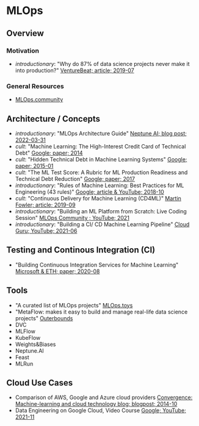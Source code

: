 # MLOps
## Overview

### Motivation
- *introductionary*: "Why do 87% of data science projects never make it into production?" [VentureBeat; article; 2019-07](https://venturebeat.com/2019/07/19/why-do-87-of-data-science-projects-never-make-it-into-production/)

### General Resources
- [MLOps.community](https://mlops.community/)

## Architecture / Concepts
- *introductionary*: "MLOps Architecture Guide" [Neptune AI; blog post; 2022-03-31](https://neptune.ai/blog/mlops-architecture-guide)
- *cult*: "Machine Learning: The High-Interest Credit Card of Technical Debt" [Google; paper; 2014](https://storage.googleapis.com/pub-tools-public-publication-data/pdf/43146.pdf)
- *cult*: "Hidden Technical Debt in Machine Learning Systems" [Google; paper; 2015-01](https://proceedings.neurips.cc/paper/2015/file/86df7dcfd896fcaf2674f757a2463eba-Paper.pdf)
- *cult*: "The ML Test Score: A Rubric for ML Production Readiness and Technical Debt Reduction" [Google; paper; 2017](https://storage.googleapis.com/pub-tools-public-publication-data/pdf/aad9f93b86b7addfea4c419b9100c6cdd26cacea.pdf)
- *introductionary*: "Rules of Machine Learning: Best Practices for ML Engineering (43 rules)" [Google; article & YouTube; 2018-10](https://developers.google.com/machine-learning/guides/rules-of-ml)
- *cult*: "Continuous Delivery for Machine Learning (CD4ML)" [Martin Fowler; article; 2019-09](https://martinfowler.com/articles/cd4ml.html)
- *introductionary*: "Building an ML Platform from Scratch: Live Coding Session" [MLOps Community ; YouTube; 2021](https://www.youtube.com/watch?v=s8Jj9gzQ3xA)
- *introductionary*: "Building a CI/ CD Machine Learning Pipeline" [Cloud Guru; YouTube; 2021-06](https://www.youtube.com/watch?v=XoXvX8MyW8M)


## Testing and Continous Integration (CI)

- "Building Continuous Integration Services for Machine Learning" [Microsoft & ETH; paper; 2020-08](https://pages.cs.wisc.edu/~wentaowu/papers/kdd20-ci-for-ml.pdf)

## Tools
- "A curated list of MLOps projects" [MLOps.toys](https://mlops.toys/feature-store)
- "MetaFlow: makes it easy to build and manage real-life data science projects" [Outerbounds](https://outerbounds.com/)
- DVC
- MLFlow
- KubeFlow
- Weights&Biases
- Neptune.AI
- Feast
- MLRun
 
## Cloud Use Cases
 - Comparison of AWS, Google and Azure cloud providers [Convergence: Machine-learning and cloud technology blog; blogpost; 2014-10](https://aawasthi.blogspot.com/2014/10/cloud-nomenclature-aws-google-azure.html)
 - Data Engineering on Google Cloud, Video Course [Google; YouTube; 2021-11](https://www.youtube.com/watch?v=7TYLYjaHB64&list=PLmI_IVYHB9Fred0mR-280Uro9HOH9Lo98)
